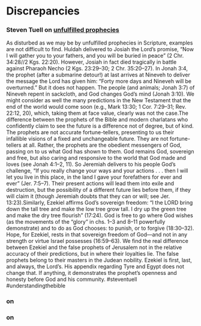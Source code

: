 # Discrepancies

### Steven Tuell on [unfulfilled prophecies](Ezekiel29#v.20)
As disturbed as we may be by unfulfilled prophecies in Scripture, examples are not difficult to find. Huldah delivered to Josiah the Lord’s promise, “Now I will gather you to your fathers, and you will be buried in peace” (2 Chr. 34:28//2 Kgs. 22:20). However, Josiah in fact died tragically in battle against Pharaoh Necho (2 Kgs. 23:29–30; 2 Chr. 35:20–27). In Jonah 3:4, the prophet (after a submarine detour!) at last arrives at Nineveh to deliver the message the Lord has given him: “Forty more days and Nineveh will be overturned.” But it does not happen. The people (and animals; Jonah 3:7) of Nineveh repent in sackcloth, and God changes God’s mind (Jonah 3:10). We might consider as well the many predictions in the New Testament that the end of the world would come soon (e.g., Mark 13:30; 1 Cor. 7:29–31; Rev. 22:12, 20), which, taking them at face value, clearly was not the case.The difference between the prophets of the Bible and modern charlatans who confidently claim to see the future is a difference not of degree, but of kind. The prophets are not accurate fortune-tellers, presenting to us their infallible visions of a fixed and unchangeable future. They are not fortune-tellers at all. Rather, the prophets are the obedient messengers of God, passing on to us what God has shown to them. God remains God, sovereign and free, but also caring and responsive to the world that God made and loves (see Jonah 4:1–2, 11). So Jeremiah delivers to his people God’s challenge, “If you really change your ways and your actions . . . then I will let you live in this place, in the land I gave your forefathers for ever and ever” (Jer. 7:5–7). Their present actions will lead them into exile and destruction, but the possibility of a different future lies before them, if they will claim it (though Jeremiah doubts that they can or will; see Jer. 13:23).Similarly, Ezekiel affirms God’s sovereign freedom: “I the LORD bring down the tall tree and make the low tree grow tall. I dry up the green tree and make the dry tree flourish” (17:24). God is free to go where God wishes (as the movements of the “glory” in chs. 1–3 and 8–11 powerfully demonstrate) and to do as God chooses: to punish, or to forgive (18:30–32). Hope, for Ezekiel, rests in that sovereign freedom of God—and not in any strength or virtue Israel possesses (16:59–63). We find the real difference between Ezekiel and the false prophets of Jerusalem not in the relative accuracy of their predictions, but in where their loyalties lie. The false prophets belong to their masters in the Judean nobility. Ezekiel is first, last, and always, the Lord’s. His appendix regarding Tyre and Egypt does not change that. If anything, it demonstrates the prophet’s openness and honesty before God and his community.
#steventuell #understandingthebible 


### on []()

### on []()
